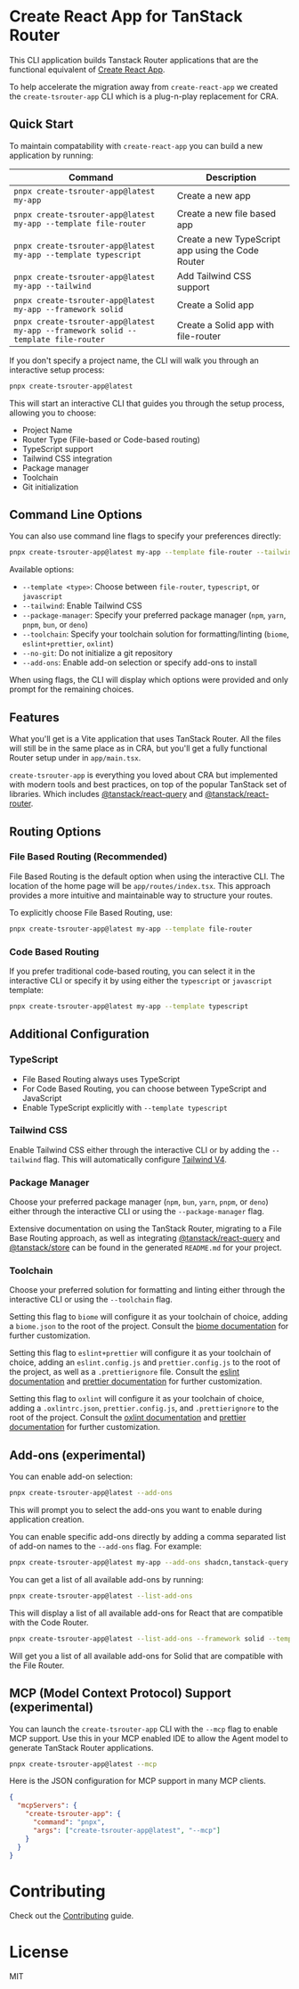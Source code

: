 # Create React App for TanStack Router

This CLI application builds Tanstack Router applications that are the functional equivalent of [Create React App](https://create-react-app.dev/).

To help accelerate the migration away from `create-react-app` we created the `create-tsrouter-app` CLI which is a plug-n-play replacement for CRA.

## Quick Start

To maintain compatability with `create-react-app` you can build a new application by running:

| Command                                                                           | Description                                       |
| --------------------------------------------------------------------------------- | ------------------------------------------------- |
| `pnpx create-tsrouter-app@latest my-app`                                          | Create a new app                                  |
| `pnpx create-tsrouter-app@latest my-app --template file-router`                   | Create a new file based app                       |
| `pnpx create-tsrouter-app@latest my-app --template typescript`                    | Create a new TypeScript app using the Code Router |
| `pnpx create-tsrouter-app@latest my-app --tailwind`                               | Add Tailwind CSS support                          |
| `pnpx create-tsrouter-app@latest my-app --framework solid`                        | Create a Solid app                                |
| `pnpx create-tsrouter-app@latest my-app --framework solid --template file-router` | Create a Solid app with file-router               |

If you don't specify a project name, the CLI will walk you through an interactive setup process:

```bash
pnpx create-tsrouter-app@latest
```

This will start an interactive CLI that guides you through the setup process, allowing you to choose:

- Project Name
- Router Type (File-based or Code-based routing)
- TypeScript support
- Tailwind CSS integration
- Package manager
- Toolchain
- Git initialization

## Command Line Options

You can also use command line flags to specify your preferences directly:

```bash
pnpx create-tsrouter-app@latest my-app --template file-router --tailwind --package-manager pnpm
```

Available options:

- `--template <type>`: Choose between `file-router`, `typescript`, or `javascript`
- `--tailwind`: Enable Tailwind CSS
- `--package-manager`: Specify your preferred package manager (`npm`, `yarn`, `pnpm`, `bun`, or `deno`)
- `--toolchain`: Specify your toolchain solution for formatting/linting (`biome`, `eslint+prettier`, `oxlint`)
- `--no-git`: Do not initialize a git repository
- `--add-ons`: Enable add-on selection or specify add-ons to install

When using flags, the CLI will display which options were provided and only prompt for the remaining choices.

## Features

What you'll get is a Vite application that uses TanStack Router. All the files will still be in the same place as in CRA, but you'll get a fully functional Router setup under in `app/main.tsx`.

`create-tsrouter-app` is everything you loved about CRA but implemented with modern tools and best practices, on top of the popular TanStack set of libraries. Which includes [@tanstack/react-query](https://tanstack.com/query/latest) and [@tanstack/react-router](https://tanstack.com/router/latest).

## Routing Options

### File Based Routing (Recommended)

File Based Routing is the default option when using the interactive CLI. The location of the home page will be `app/routes/index.tsx`. This approach provides a more intuitive and maintainable way to structure your routes.

To explicitly choose File Based Routing, use:

```bash
pnpx create-tsrouter-app@latest my-app --template file-router
```

### Code Based Routing

If you prefer traditional code-based routing, you can select it in the interactive CLI or specify it by using either the `typescript` or `javascript` template:

```bash
pnpx create-tsrouter-app@latest my-app --template typescript
```

## Additional Configuration

### TypeScript

- File Based Routing always uses TypeScript
- For Code Based Routing, you can choose between TypeScript and JavaScript
- Enable TypeScript explicitly with `--template typescript`

### Tailwind CSS

Enable Tailwind CSS either through the interactive CLI or by adding the `--tailwind` flag. This will automatically configure [Tailwind V4](https://tailwindcss.com/).

### Package Manager

Choose your preferred package manager (`npm`, `bun`, `yarn`, `pnpm`, or `deno`) either through the interactive CLI or using the `--package-manager` flag.

Extensive documentation on using the TanStack Router, migrating to a File Base Routing approach, as well as integrating [@tanstack/react-query](https://tanstack.com/query/latest) and [@tanstack/store](https://tanstack.com/store/latest) can be found in the generated `README.md` for your project.

### Toolchain

Choose your preferred solution for formatting and linting either through the interactive CLI or using the `--toolchain` flag.

Setting this flag to `biome` will configure it as your toolchain of choice, adding a `biome.json` to the root of the project. Consult the [biome documentation](https://biomejs.dev/guides/getting-started/) for further customization.

Setting this flag to `eslint+prettier` will configure it as your toolchain of choice, adding an `eslint.config.js` and `prettier.config.js` to the root of the project, as well as a `.prettierignore` file. Consult the [eslint documentation](https://eslint.org/docs/latest/) and [prettier documentation](https://prettier.io/docs/) for further customization.

Setting this flag to `oxlint` will configure it as your toolchain of choice, adding a `.oxlintrc.json`, `prettier.config.js`, and `.prettierignore` to the root of the project. Consult the [oxlint documentation](https://oxc.rs/docs/guide/usage/linter.html) and [prettier documentation](https://prettier.io/docs/) for further customization.

## Add-ons (experimental)

You can enable add-on selection:

```bash
pnpx create-tsrouter-app@latest --add-ons
```

This will prompt you to select the add-ons you want to enable during application creation.

You can enable specific add-ons directly by adding a comma separated list of add-on names to the `--add-ons` flag. For example:

```bash
pnpx create-tsrouter-app@latest my-app --add-ons shadcn,tanstack-query
```

You can get a list of all available add-ons by running:

```bash
pnpx create-tsrouter-app@latest --list-add-ons
```

This will display a list of all available add-ons for React that are compatible with the Code Router.

```bash
pnpx create-tsrouter-app@latest --list-add-ons --framework solid --template file-router
```

Will get you a list of all available add-ons for Solid that are compatible with the File Router.

## MCP (Model Context Protocol) Support (experimental)

You can launch the `create-tsrouter-app` CLI with the `--mcp` flag to enable MCP support. Use this in your MCP enabled IDE to allow the Agent model to generate TanStack Router applications.

```bash
pnpx create-tsrouter-app@latest --mcp
```

Here is the JSON configuration for MCP support in many MCP clients.

```json
{
  "mcpServers": {
    "create-tsrouter-app": {
      "command": "pnpx",
      "args": ["create-tsrouter-app@latest", "--mcp"]
    }
  }
}
```

# Contributing

Check out the [Contributing](CONTRIBUTING.md) guide.

# License

MIT

